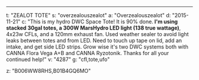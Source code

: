 ---
t: "ZEALOT TOTE"
s: "overzealouszealot"
a: "Overzealouszealot"
d: "2015-11-21"
c: "This is my hydro DWC Space Tote! It is 90% done.<strong> I'm using stacked 30gal totes, a 300W MarsHydro LED light (138 true wattage)</strong>, 4x23w CFLs, and a 120mm exhaust fan. Used weather sealer to avoid light leaks between totes and from LED. Need to touch up tape on lid, add an intake, and get side LED strips. Grow wise it's two DWC systems both with CANNA Flora Vega A+B and CANNA Ryzotonik. Thanks for all your continued help!"
v: "4287"
g: "cfl,tote,ufo"

z: "B006WW8RHS,B01B4GQ6MO"
